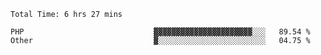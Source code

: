 <!--START_SECTION:waka-->

```text
Total Time: 6 hrs 27 mins

PHP                             ▓▓▓▓▓▓▓▓▓▓▓▓▓▓▓▓▓▓▓▓▓▓░░░   89.54 %
Other                           ▓░░░░░░░░░░░░░░░░░░░░░░░░   04.75 %
```

<!--END_SECTION:waka-->
